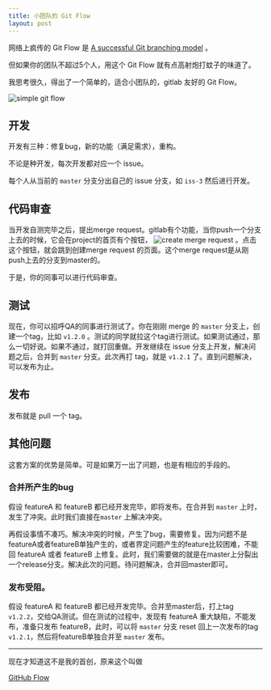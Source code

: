 ```yaml
---
title: 小团队的 Git Flow
layout: post
---
```


网络上疯传的 Git Flow 是
[A successful Git branching model](http://nvie.com/posts/a-successful-git-branching-model/)
。

但如果你的团队不超过5个人，用这个 Git Flow 就有点高射炮打蚊子的味道了。

我思考很久，得出了一个简单的，适合小团队的，gitlab 友好的 Git Flow。

![simple git flow](http://ww3.sinaimg.cn/bmiddle/632bf9c4gw1ele6se30drj208q0gxq3c.jpg)

## 开发

开发有三种：修复bug，新的功能（满足需求），重构。

不论是种开发，每次开发都对应一个 issue。

每个人从当前的 `master` 分支分出自己的 issue 分支，如
`iss-3`
然后进行开发。

## 代码审查

当开发自测完毕之后，提出merge request。gitlab有个功能，当你push一个分支上去的时候，它会在project的首页有个按钮，
![create merge request](http://ww1.sinaimg.cn/bmiddle/632bf9c4gw1ele6shgyngj204g012jr7.jpg)
。点击这个按钮，就会跳到创建merge request 的页面。这个merge request是从刚push上去的分支到master的。

于是，你的同事可以进行代码审查。

## 测试

现在，你可以招呼QA的同事进行测试了。你在刚刚 merge 的 `master` 分支上，创建一个tag，比如
`v1.2.0`
。测试的同学就拉这个tag进行测试。如果测试通过，那么一切好说。如果不通过，就打回重做。开发继续在 issue 分支上开发，解决问题之后，合并到 `master` 分支。此次再打 tag，就是
`v1.2.1`
了。直到问题解决，可以发布为止。

## 发布

发布就是 pull 一个 tag。

## 其他问题

这套方案的优势是简单。可是如果万一出了问题，也是有相应的手段的。

### 合并所产生的bug
  
假设 featureA 和 featureB 都已经开发完毕，即将发布。在合并到 `master` 上时，发生了冲突。此时我们直接在`master` 上解决冲突。

再假设事情不凑巧。解决冲突的时候，产生了bug，需要修复。因为问题不是featureA或者featureB单独产生的，或者界定问题产生的feature比较困难，不能回 featureA 或者 featureB 上修复。此时，我们需要做的就是在master上分裂出一个release分支。解决此次的问题。待问题解决，合并回master即可。
 
### 发布受阻。

假设 featureA 和 featureB 都已经开发完毕。合并至master后，打上tag `v1.2.2`，交给QA测试。但在测试的过程中，发现有 featureA 重大缺陷，不能发布，准备只发布 featureB，此时，可以将 `master` 分支 reset 回上一次发布的tag `v1.2.1`，然后将featureB单独合并至 `master` 发布。

---

现在才知道这不是我的首创，原来这个叫做

[GitHub Flow](http://www.ruanyifeng.com/blog/2015/12/git-workflow.html)
